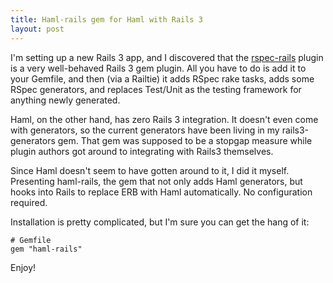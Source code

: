 ```yaml
---
title: Haml-rails gem for Haml with Rails 3
layout: post
---
```

I'm setting up a new Rails 3 app, and I discovered that the [rspec-rails](http://github.com/rspec/rspec-rails) plugin is a very well-behaved Rails 3 gem plugin. All you have to do is add it to your Gemfile, and then (via a Railtie) it adds RSpec rake tasks, adds some RSpec generators, and replaces Test/Unit as the testing framework for anything newly generated.

Haml, on the other hand, has zero Rails 3 integration. It doesn't even come with generators, so the current generators have been living in my rails3-generators gem. That gem was supposed to be a stopgap measure while plugin authors got around to integrating with Rails3 themselves.

Since Haml doesn't seem to have gotten around to it, I did it myself. Presenting haml-rails, the gem that not only adds Haml generators, but hooks into Rails to replace ERB with Haml automatically. No configuration required.

Installation is pretty complicated, but I'm sure you can get the hang of it:

    # Gemfile
    gem "haml-rails"

Enjoy!